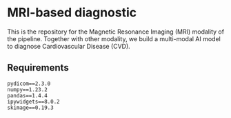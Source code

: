 #  MRI-based diagnostic
This is the repository for the Magnetic Resonance Imaging (MRI) modality of the pipeline. Together with other modality, we build a multi-modal AI model to diagnose Cardiovascular Disease (CVD). 

## Requirements
`pydicom==2.3.0`  
`numpy==1.23.2`  
`pandas==1.4.4`  
`ipywidgets==8.0.2`  
`skimage==0.19.3`  